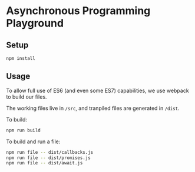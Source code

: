 # Asynchronous Programming Playground

## Setup

```
npm install
```

## Usage

To allow full use of ES6 (and even some ES7) capabilities, we use webpack to build our files.

The working files live in `/src`, and tranpiled files are generated in `/dist`.

To build:

```bash
npm run build
```

To build and run a file:

```bash
npm run file -- dist/callbacks.js
npm run file -- dist/promises.js
npm run file -- dist/await.js
```
